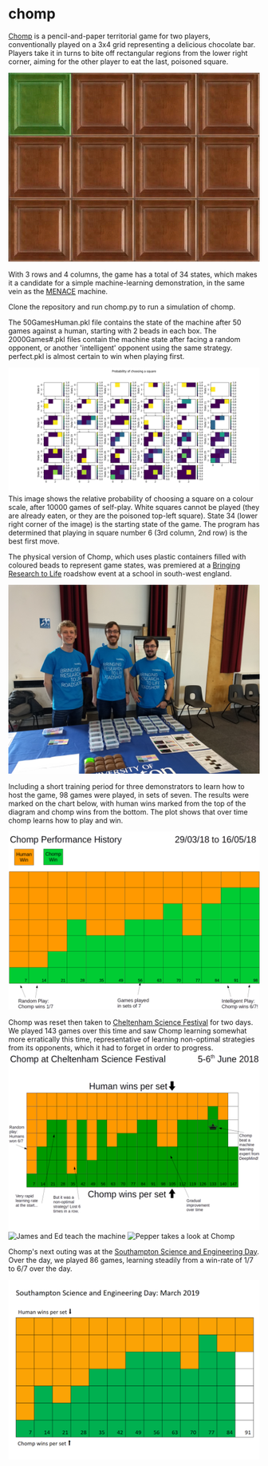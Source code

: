 # chomp

[Chomp](http://www.papg.com/show?3AEA) is a pencil-and-paper territorial game for two players, conventionally played on a 3x4 grid representing a delicious chocolate bar. Players take it in turns to bite off rectangular regions from the lower right corner, aiming for the other player to eat the last, poisoned square.

![GIF of the game of chomp](Art/square/chomp.gif)

With 3 rows and 4 columns, the game has a total of 34 states, which makes it a candidate for a simple machine-learning demonstration, in the same vein as the [MENACE](https://github.com/mscroggs/MENACE) machine.

Clone the repository and run chomp.py to run a simulation of chomp.

The 50GamesHuman.pkl file contains the state of the machine after 50 games against a human, starting with 2 beads in each box. The 2000Games#.pkl files contain the machine state after facing a random opponent, or another 'intelligent' opponent using the same strategy. perfect.pkl is almost certain to win when playing first.

![State transition probability diagram](prob-diagrams/ProbChooseSquareIntelligent.png)
This image shows the relative probability of choosing a square on a colour scale, after 10000 games of self-play. White squares cannot be played (they are already eaten, or they are the poisoned top-left square). State 34 (lower right corner of the image) is the starting state of the game. The program has determined that playing in square number 6 (3rd column, 2nd row) is the best first move.

The physical version of Chomp, which uses plastic containers filled with coloured beads to represent game states, was premiered at a [Bringing Research to Life](https://www.southampton.ac.uk/per/university/roadshow.page)  roadshow event at a school in south-west england.

![Chomp at the Bringing Research to Life Roadshow](Art/THS.jpg)

Including a short training period for three demonstrators to learn how to host the game, 98 games were played, in sets of seven. The results were marked on the chart below, with human wins marked from the top of the diagram and chomp wins from the bottom. The plot shows that over time chomp learns how to play and win.  

![Chomp's win record](Results/Grid-V1.png)

Chomp was reset then taken to [Cheltenham Science Festival](https://www.cheltenhamfestivals.com/science) for two days. We played 143 games over this time and saw Chomp learning somewhat more erratically this time, representative of learning non-optimal strategies from its opponents, which it had to forget in order to progress.
![Chomp at Cheltenham Science Festival](Results/Grid-CSF.png)
![James and Ed teach the machine](Art/Conversation.png)
![Pepper takes a look at Chomp](Art/Pepper.png)

Chomp's next outing was at the [Southampton Science and Engineering Day](http://www.sotsef.co.uk/science_&_engineering_day/). Over the day, we played 86 games, learning steadily from a win-rate of 1/7 to 6/7 over the day.

![Chomp at Southampton Science and Engineering Day](Results/Grid_SOTSEF.png)

